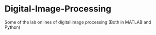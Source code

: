 # Digital-Image-Processing
Some of the lab onlines of digital image processing (Both in MATLAB and Python)
